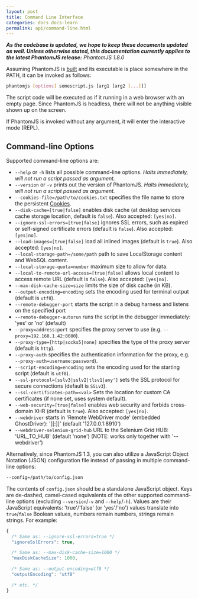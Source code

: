 ```yaml
---
layout: post
title: Command Line Interface
categories: docs docs-learn
permalink: api/command-line.html
---
```


_**As the codebase is updated, we hope to keep these documents updated as well. Unless otherwise stated, this documentation currently applies to the latest PhantomJS release:** PhantomJS 1.8.0_

Assuming PhantomJS is [built](http://phantomjs.org/build.html) and its executable is place somewhere in the PATH, it can be invoked as follows:

```bash
phantomjs [options] somescript.js [arg1 [arg2 [...]]]
```

The script code will be executed as if it running in a web browser with an empty page. Since PhantomJS is headless, there will not be anything visible shown up on the screen.

If PhantomJS is invoked without any argument, it will enter the interactive mode (REPL).

## Command-line Options

Supported command-line options are:

 * `--help` or `-h` lists all possible command-line options. _Halts immediately, will not run a script passed as argument._
 * `--version` or `-v` prints out the version of PhantomJS. _Halts immediately, will not run a script passed as argument._
 * `--cookies-file=/path/to/cookies.txt` specifies the file name to store the persistent [Cookies](#cookie).
 * `--disk-cache=[true|false]` enables disk cache (at desktop services cache storage location, default is `false`). Also accepted: `[yes|no]`.
 * `--ignore-ssl-errors=[true|false]` ignores SSL errors, such as expired or self-signed certificate errors (default is `false`). Also accepted: `[yes|no]`.
 * `--load-images=[true|false]` load all inlined images (default is `true`). Also accepted: `[yes|no]`.
 * `--local-storage-path=/some/path` path to save LocalStorage content and WebSQL content.
 * `--local-storage-quota=number` maximum size to allow for data.
 * `--local-to-remote-url-access=[true|false]` allows local content to access remote URL (default is `false`). Also accepted: `[yes|no]`.
 * `--max-disk-cache-size=size` limits the size of disk cache (in KB).
 * `--output-encoding=encoding` sets the encoding used for terminal output (default is `utf8`).
 *  `--remote-debugger-port` starts the script in a debug harness and listens on the specified port
 *  `--remote-debugger-autorun` runs the script in the debugger immediately: 'yes' or 'no' (default)
 * `--proxy=address:port` specifies the proxy server to use (e.g. `--proxy=192.168.1.42:8080`).
 * `--proxy-type=[http|socks5|none]` specifies the type of the proxy server (default is `http`).
 * `--proxy-auth` specifies the authentication information for the proxy, e.g. `--proxy-auth=username:password`).
 * `--script-encoding=encoding` sets the encoding used for the starting script (default is `utf8`).
 * `--ssl-protocol=[sslv3|sslv2|tlsv1|any']` sets the SSL protocol for secure connections (default is `SSLv3`).
 * `--ssl-certificates-path=<val>` Sets the location for custom CA certificates (if none set, uses system default).
 * `--web-security=[true|false]` enables web security and forbids cross-domain XHR (default is `true`). Also accepted: `[yes|no]`.
 * `--webdriver` starts in 'Remote WebDriver mode' (embedded GhostDriver): '[[<IP>:]<PORT>]' (default '127.0.0.1:8910')
 * `--webdriver-selenium-grid-hub` URL to the Selenium Grid HUB: 'URL_TO_HUB' (default 'none') (NOTE: works only together with '--webdriver')

Alternatively, since PhantomJS 1.3, you can also utilize a JavaScript Object Notation (JSON) configuration file instead of passing in multiple command-line options:

```bash
--config=/path/to/config.json
```

The contents of `config.json` should be a standalone JavaScript object. Keys are de-dashed, camel-cased equivalents of the other supported command-line options (excluding `--version`/`-v` and `--help`/`-h`).  Values are their JavaScript equivalents: 'true'/'false' (or 'yes'/'no') values translate into `true`/`false` Boolean values, numbers remain numbers, strings remain strings. For example:

```js
{
  /* Same as: --ignore-ssl-errors=true */
  "ignoreSslErrors": true,

  /* Same as: --max-disk-cache-size=1000 */
  "maxDiskCacheSize": 1000,

  /* Same as: --output-encoding=utf8 */
  "outputEncoding": "utf8"

  /* etc. */
}
```

